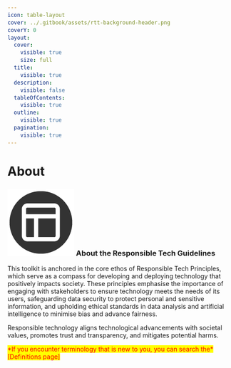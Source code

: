 ```yaml
---
icon: table-layout
cover: ../.gitbook/assets/rtt-background-header.png
coverY: 0
layout:
  cover:
    visible: true
    size: full
  title:
    visible: true
  description:
    visible: false
  tableOfContents:
    visible: true
  outline:
    visible: true
  pagination:
    visible: true
---
```


# About

### <img src="../.gitbook/assets/icon-about.png" alt="https://www.notion.so/icons/forward_lightgray.svg" data-size="line"> About the Responsible Tech Guidelines

This toolkit is anchored in the core ethos of Responsible Tech Principles, which serve as a compass for developing and deploying technology that positively impacts society. These principles emphasise the importance of engaging with stakeholders to ensure technology meets the needs of its users, safeguarding data security to protect personal and sensitive information, and upholding ethical standards in data analysis and artificial intelligence to minimise bias and advance fairness.

Responsible technology aligns technological advancements with societal values, promotes trust and transparency, and mitigates potential harms.

&#x20;<mark style="color:red;">\*If you encounter terminology that is new to you, you can search the\* \[Definitions page]</mark>

